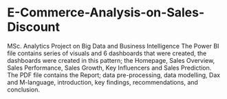 # E-Commerce-Analysis-on-Sales-Discount
MSc. Analytics Project on Big  Data and Business Intelligence
The Power BI file contains series of visuals and 6 dashboards that were created, the dashboards were created in this pattern; the Homepage, Sales Overview, Sales Performance, Sales Growth, Key Influencers and Sales Prediction.
The PDF file contains the Report; data pre-processing, data modelling, Dax and M-language, introduction, key findings, recommendations, and conclusion.
